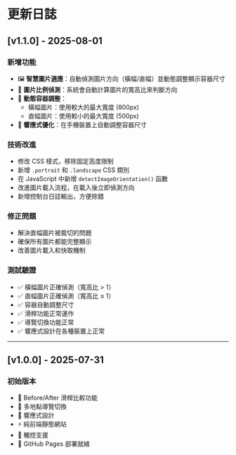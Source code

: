 # 更新日誌

## [v1.1.0] - 2025-08-01

### 新增功能
- 🖼️ **智慧圖片適應**：自動偵測圖片方向（橫幅/直幅）並動態調整顯示容器尺寸
- 📏 **圖片比例偵測**：系統會自動計算圖片的寬高比來判斷方向
- 🎯 **動態容器調整**：
  - 橫幅圖片：使用較大的最大寬度 (800px)
  - 直幅圖片：使用較小的最大寬度 (500px)
- 📱 **響應式優化**：在手機裝置上自動調整容器尺寸

### 技術改進
- 修改 CSS 樣式，移除固定高度限制
- 新增 `.portrait` 和 `.landscape` CSS 類別
- 在 JavaScript 中新增 `detectImageOrientation()` 函數
- 改進圖片載入流程，在載入後立即偵測方向
- 新增控制台日誌輸出，方便除錯

### 修正問題
- 解決直幅圖片被裁切的問題
- 確保所有圖片都能完整顯示
- 改善圖片載入和快取機制

### 測試驗證
- ✅ 橫幅圖片正確偵測（寬高比 > 1）
- ✅ 直幅圖片正確偵測（寬高比 ≤ 1）
- ✅ 容器自動調整尺寸
- ✅ 滑桿功能正常運作
- ✅ 導覽切換功能正常
- ✅ 響應式設計在各種裝置上正常

---

## [v1.0.0] - 2025-07-31

### 初始版本
- 📸 Before/After 滑桿比較功能
- 🧭 多地點導覽切換
- 📱 響應式設計
- ⚡ 純前端靜態網站
- 🎯 觸控支援
- 🚀 GitHub Pages 部署就緒


